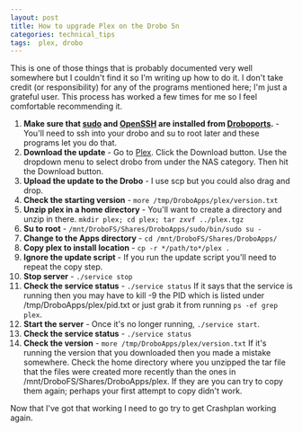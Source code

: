 ```yaml
---
layout: post
title: How to upgrade Plex on the Drobo 5n
categories: technical_tips
tags:  plex, drobo
---
```

This is one of those things that is probably documented very well somewhere but
I couldn't find it so I'm writing up how to do it. I don't take credit (or
  responsibility) for any of the programs mentioned here; I'm just a grateful
  user. This process has worked a few times for me so I feel comfortable
  recommending it.

1. **Make sure that [sudo](http://www.droboports.com/app-repository/sudo/) and
[OpenSSH](http://www.droboports.com/app-repository/openssh/) are installed from
[Droboports](http://www.droboports.com/).** - You'll need to ssh into your drobo
and su to root later and these programs let you do that.
1. **Download the update** - Go to [Plex](https://www.plex.tv/downloads/).
Click the Download button. Use the dropdown menu to select drobo from under
 the NAS category. Then hit the Download button.
1. **Upload the update to the Drobo** - I use scp but you could also drag and drop.
1. **Check the starting version** - ```more /tmp/DroboApps/plex/version.txt```
1. **Unzip plex in a home directory** - You'll want to create a directory and
unzip in there. ```mkdir plex; cd plex; tar zxvf ../plex.tgz```
1. **Su to root** - ```/mnt/DroboFS/Shares/DroboApps/sudo/bin/sudo su -```
1. **Change to the Apps directory** - ```cd /mnt/DroboFS/Shares/DroboApps/```
1. **Copy plex to install location** - ```cp -r */path/to*/plex .```
1. **Ignore the update script** - If you run the update script you'll need to
repeat the copy step.
1. **Stop server** - ```./service stop```
1. **Check the service status** - ```./service status``` If it says that the
service is running then you may have to kill -9 the PID which is
  listed under /tmp/DroboApps/plex/pid.txt or just grab it from running
  ```ps -ef grep plex```.
1. **Start the server** - Once it's no longer running, ```./service start```.
1. **Check the service status** - ```./service status```
1. **Check the version** - ```more /tmp/DroboApps/plex/version.txt``` If it's
running the version that you downloaded then you made a mistake somewhere.
Check the home directory where you unzipped the tar file that the files were
created more recently than the ones in /mnt/DroboFS/Shares/DroboApps/plex. If
they are you can try to copy them again; perhaps your first attempt to copy
didn't work.

Now that I've got that working I need to go try to get Crashplan working again.
